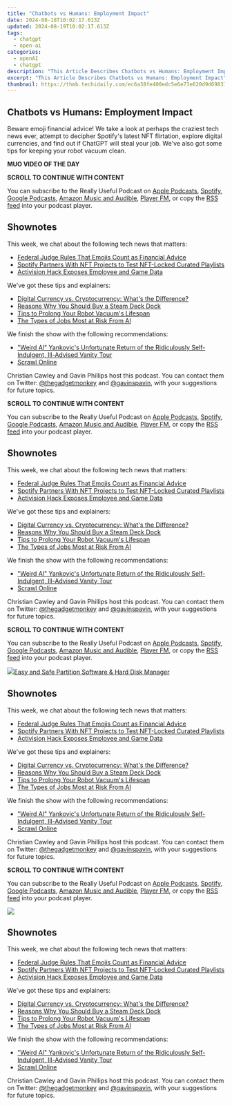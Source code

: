 ```yaml
---
title: "Chatbots vs Humans: Employment Impact"
date: 2024-08-18T10:02:17.613Z
updated: 2024-08-19T10:02:17.613Z
tags:
  - chatgpt
  - open-ai
categories:
  - openAI
  - chatgpt
description: "This Article Describes Chatbots vs Humans: Employment Impact"
excerpt: "This Article Describes Chatbots vs Humans: Employment Impact"
thumbnail: https://thmb.techidaily.com/ec6a38fe400edc5e6e73e620d9d698315f5baa3de84f78ea466db32363417497.jpg
---
```


## Chatbots vs Humans: Employment Impact

 Beware emoji financial advice! We take a look at perhaps the craziest tech news ever, attempt to decipher Spotify's latest NFT flirtation, explore digital currencies, and find out if ChatGPT will steal your job. We've also got some tips for keeping your robot vacuum clean.

**MUO VIDEO OF THE DAY**

**SCROLL TO CONTINUE WITH CONTENT**

 You can subscribe to the Really Useful Podcast on [Apple Podcasts](https://podcasts.apple.com/gb/podcast/the-really-useful-podcast/id1437847131?mt=2), [Spotify](https://open.spotify.com/show/283gDxLd6OTNEpRq6tN7ha), [Google Podcasts](https://www.google.com/podcasts?feed=aHR0cHM6Ly9hbmNob3IuZm0vcy8zMWJlNDcwL3BvZGNhc3QvcnNz), [Amazon Music and Audible](https://music.amazon.co.uk/podcasts/20ab73d4-5da2-46c7-a17f-dc6eb39bdb48/The-Really-Useful-Podcast), [Player FM](https://player.fm/series/the-really-useful-podcast-2491856), or copy the [RSS feed](https://feeds.transistor.fm/the-really-useful-podcast) into your podcast player.

## Shownotes

 This week, we chat about the following tech news that matters:

* [Federal Judge Rules That Emojis Count as Financial Advice](https://www.makeuseof.com/federal-judge-rules-emojis-count-financial-advice/)
* [Spotify Partners With NFT Projects to Test NFT-Locked Curated Playlists](https://www.makeuseof.com/spotify-tests-nft-locked-curated-playlists/)
* [Activision Hack Exposes Employee and Game Data](https://www.makeuseof.com/activision-hack-exposes-employee-game-data/)

 We've got these tips and explainers:

* [Digital Currency vs. Cryptocurrency: What's the Difference?](https://www.makeuseof.com/digital-currency-vs-cryptocurrency-whats-the-difference/)
* [Reasons Why You Should Buy a Steam Deck Dock](https://www.makeuseof.com/reasons-why-you-should-buy-a-steam-deck-dock/)
* [Tips to Prolong Your Robot Vacuum's Lifespan](https://www.makeuseof.com/tips-to-prolong-your-robot-vacuums-lifespan/)
* [The Types of Jobs Most at Risk From AI](https://www.makeuseof.com/types-of-jobs-risk-ai/)

 We finish the show with the following recommendations:

* ["Weird Al" Yankovic's Unfortunate Return of the Ridiculously Self-Indulgent, Ill-Advised Vanity Tour](https://www.weirdal.com/)
* [Scrawl Online](https://bigpotato.tv/)

 Christian Cawley and Gavin Phillips host this podcast. You can contact them on Twitter: [@thegadgetmonkey](https://twitter.com/thegadgetmonkey) and [@gavinspavin](https://twitter.com/gavinspavin), with your suggestions for future topics.

**SCROLL TO CONTINUE WITH CONTENT**

 You can subscribe to the Really Useful Podcast on [Apple Podcasts](https://podcasts.apple.com/gb/podcast/the-really-useful-podcast/id1437847131?mt=2), [Spotify](https://open.spotify.com/show/283gDxLd6OTNEpRq6tN7ha), [Google Podcasts](https://www.google.com/podcasts?feed=aHR0cHM6Ly9hbmNob3IuZm0vcy8zMWJlNDcwL3BvZGNhc3QvcnNz), [Amazon Music and Audible](https://music.amazon.co.uk/podcasts/20ab73d4-5da2-46c7-a17f-dc6eb39bdb48/The-Really-Useful-Podcast), [Player FM](https://player.fm/series/the-really-useful-podcast-2491856), or copy the [RSS feed](https://feeds.transistor.fm/the-really-useful-podcast) into your podcast player.

## Shownotes

 This week, we chat about the following tech news that matters:

* [Federal Judge Rules That Emojis Count as Financial Advice](https://www.makeuseof.com/federal-judge-rules-emojis-count-financial-advice/)
* [Spotify Partners With NFT Projects to Test NFT-Locked Curated Playlists](https://www.makeuseof.com/spotify-tests-nft-locked-curated-playlists/)
* [Activision Hack Exposes Employee and Game Data](https://www.makeuseof.com/activision-hack-exposes-employee-game-data/)

 We've got these tips and explainers:

* [Digital Currency vs. Cryptocurrency: What's the Difference?](https://www.makeuseof.com/digital-currency-vs-cryptocurrency-whats-the-difference/)
* [Reasons Why You Should Buy a Steam Deck Dock](https://www.makeuseof.com/reasons-why-you-should-buy-a-steam-deck-dock/)
* [Tips to Prolong Your Robot Vacuum's Lifespan](https://www.makeuseof.com/tips-to-prolong-your-robot-vacuums-lifespan/)
* [The Types of Jobs Most at Risk From AI](https://www.makeuseof.com/types-of-jobs-risk-ai/)

 We finish the show with the following recommendations:

* ["Weird Al" Yankovic's Unfortunate Return of the Ridiculously Self-Indulgent, Ill-Advised Vanity Tour](https://www.weirdal.com/)
* [Scrawl Online](https://bigpotato.tv/)

 Christian Cawley and Gavin Phillips host this podcast. You can contact them on Twitter: [@thegadgetmonkey](https://twitter.com/thegadgetmonkey) and [@gavinspavin](https://twitter.com/gavinspavin), with your suggestions for future topics.

**SCROLL TO CONTINUE WITH CONTENT**

 You can subscribe to the Really Useful Podcast on [Apple Podcasts](https://podcasts.apple.com/gb/podcast/the-really-useful-podcast/id1437847131?mt=2), [Spotify](https://open.spotify.com/show/283gDxLd6OTNEpRq6tN7ha), [Google Podcasts](https://www.google.com/podcasts?feed=aHR0cHM6Ly9hbmNob3IuZm0vcy8zMWJlNDcwL3BvZGNhc3QvcnNz), [Amazon Music and Audible](https://music.amazon.co.uk/podcasts/20ab73d4-5da2-46c7-a17f-dc6eb39bdb48/The-Really-Useful-Podcast), [Player FM](https://player.fm/series/the-really-useful-podcast-2491856), or copy the [RSS feed](https://feeds.transistor.fm/the-really-useful-podcast) into your podcast player.

<!-- affiliate ads begin -->
<a href="https://secure.2checkout.com/order/checkout.php?PRODS=22741618&QTY=1&AFFILIATE=108875&CART=1"><img src="https://www.diskpart.com/resource/images/index/dp-index-img-banner-people@2x.png" border="0">Easy and Safe Partition Software & Hard Disk Manager</a>
<!-- affiliate ads end -->
## Shownotes

 This week, we chat about the following tech news that matters:

* [Federal Judge Rules That Emojis Count as Financial Advice](https://www.makeuseof.com/federal-judge-rules-emojis-count-financial-advice/)
* [Spotify Partners With NFT Projects to Test NFT-Locked Curated Playlists](https://www.makeuseof.com/spotify-tests-nft-locked-curated-playlists/)
* [Activision Hack Exposes Employee and Game Data](https://www.makeuseof.com/activision-hack-exposes-employee-game-data/)

 We've got these tips and explainers:

* [Digital Currency vs. Cryptocurrency: What's the Difference?](https://www.makeuseof.com/digital-currency-vs-cryptocurrency-whats-the-difference/)
* [Reasons Why You Should Buy a Steam Deck Dock](https://www.makeuseof.com/reasons-why-you-should-buy-a-steam-deck-dock/)
* [Tips to Prolong Your Robot Vacuum's Lifespan](https://www.makeuseof.com/tips-to-prolong-your-robot-vacuums-lifespan/)
* [The Types of Jobs Most at Risk From AI](https://www.makeuseof.com/types-of-jobs-risk-ai/)

 We finish the show with the following recommendations:

* ["Weird Al" Yankovic's Unfortunate Return of the Ridiculously Self-Indulgent, Ill-Advised Vanity Tour](https://www.weirdal.com/)
* [Scrawl Online](https://bigpotato.tv/)

 Christian Cawley and Gavin Phillips host this podcast. You can contact them on Twitter: [@thegadgetmonkey](https://twitter.com/thegadgetmonkey) and [@gavinspavin](https://twitter.com/gavinspavin), with your suggestions for future topics.

**SCROLL TO CONTINUE WITH CONTENT**

 You can subscribe to the Really Useful Podcast on [Apple Podcasts](https://podcasts.apple.com/gb/podcast/the-really-useful-podcast/id1437847131?mt=2), [Spotify](https://open.spotify.com/show/283gDxLd6OTNEpRq6tN7ha), [Google Podcasts](https://www.google.com/podcasts?feed=aHR0cHM6Ly9hbmNob3IuZm0vcy8zMWJlNDcwL3BvZGNhc3QvcnNz), [Amazon Music and Audible](https://music.amazon.co.uk/podcasts/20ab73d4-5da2-46c7-a17f-dc6eb39bdb48/The-Really-Useful-Podcast), [Player FM](https://player.fm/series/the-really-useful-podcast-2491856), or copy the [RSS feed](https://feeds.transistor.fm/the-really-useful-podcast) into your podcast player.

<!-- affiliate ads begin -->
<a href="https://secure.2checkout.com/order/checkout.php?PRODS=35038891&QTY=1&AFFILIATE=108875&CART=1"><img src="https://www.dupinout.com/wp-content/uploads/2021/12/DupInOut-New-Duplicate-Scan-Tab.png" border="0"></a>
<!-- affiliate ads end -->
## Shownotes

 This week, we chat about the following tech news that matters:

* [Federal Judge Rules That Emojis Count as Financial Advice](https://www.makeuseof.com/federal-judge-rules-emojis-count-financial-advice/)
* [Spotify Partners With NFT Projects to Test NFT-Locked Curated Playlists](https://www.makeuseof.com/spotify-tests-nft-locked-curated-playlists/)
* [Activision Hack Exposes Employee and Game Data](https://www.makeuseof.com/activision-hack-exposes-employee-game-data/)

 We've got these tips and explainers:

* [Digital Currency vs. Cryptocurrency: What's the Difference?](https://www.makeuseof.com/digital-currency-vs-cryptocurrency-whats-the-difference/)
* [Reasons Why You Should Buy a Steam Deck Dock](https://www.makeuseof.com/reasons-why-you-should-buy-a-steam-deck-dock/)
* [Tips to Prolong Your Robot Vacuum's Lifespan](https://www.makeuseof.com/tips-to-prolong-your-robot-vacuums-lifespan/)
* [The Types of Jobs Most at Risk From AI](https://www.makeuseof.com/types-of-jobs-risk-ai/)

 We finish the show with the following recommendations:

* ["Weird Al" Yankovic's Unfortunate Return of the Ridiculously Self-Indulgent, Ill-Advised Vanity Tour](https://www.weirdal.com/)
* [Scrawl Online](https://bigpotato.tv/)

 Christian Cawley and Gavin Phillips host this podcast. You can contact them on Twitter: [@thegadgetmonkey](https://twitter.com/thegadgetmonkey) and [@gavinspavin](https://twitter.com/gavinspavin), with your suggestions for future topics.


<ins class="adsbygoogle"
     style="display:block"
     data-ad-format="autorelaxed"
     data-ad-client="ca-pub-7571918770474297"
     data-ad-slot="1223367746"></ins>



<ins class="adsbygoogle"
     style="display:block"
     data-ad-client="ca-pub-7571918770474297"
     data-ad-slot="8358498916"
     data-ad-format="auto"
     data-full-width-responsive="true"></ins>



